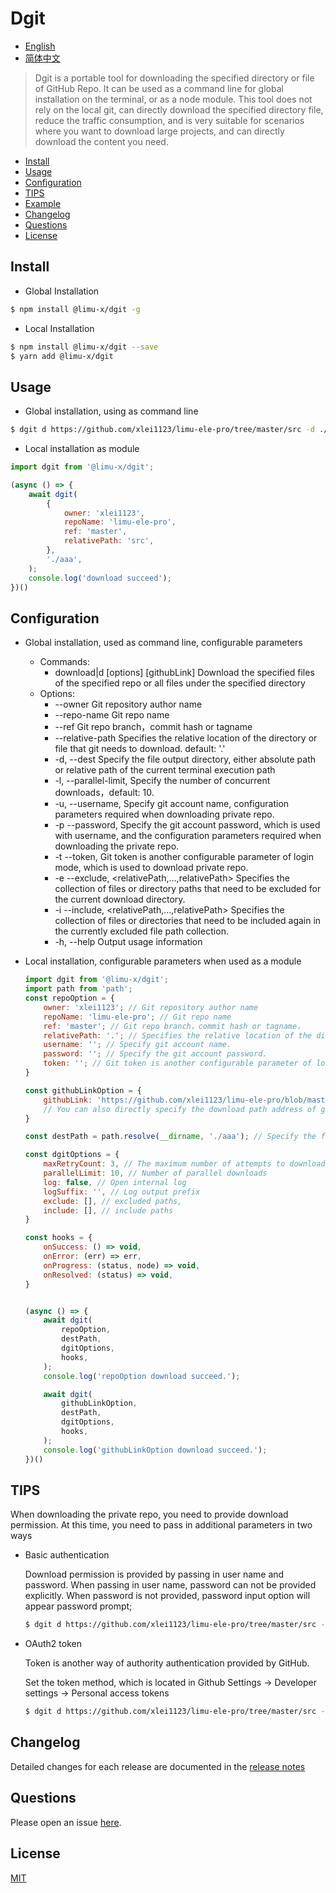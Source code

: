 # Dgit

<!-- [![NPM version][npm-image]][npm-url]
[![build status][travis-image]][travis-url]
[![Test coverage][codecov-image]][codecov-url]
[![Known Vulnerabilities][snyk-image]][snyk-url]
[![npm download][download-image]][download-url]

[npm-image]: https://img.shields.io/npm/v/:packageName.svg?style=flat-square
[npm-url]: https://npmjs.org/package/:packageName
[travis-image]: https://www.travis-ci.org/xlei1123/:packageName.svg
[travis-url]: https://travis-ci.org/xlei1123/:packageName
[codecov-image]: https://codecov.io/gh/xlei1123/:packageName/branch/master/graph/badge.svg
[codecov-url]: https://codecov.io/gh/xlei1123/:packageName
[snyk-image]: https://snyk.io/test/github/xlei1123/:packageName/badge.svg?targetFile=package.json
[snyk-url]: https://snyk.io/test/github/xlei1123/:packageName?targetFile=package.json
[download-image]: https://img.shields.io/npm/dm/:packageName.svg?style=flat-square
[download-url]: https://npmjs.org/package/:packageName -->

- [English](README.en_US.md)
- [简体中文](README.md)

> Dgit is a portable tool for downloading the specified directory or file of GitHub Repo. It can be used as a command line for global installation on the terminal, or as a node module. This tool does not rely on the local git, can directly download the specified directory file, reduce the traffic consumption, and is very suitable for scenarios where you want to download large projects, and can directly download the content you need.

- [Install](#install)
- [Usage](#usage)
- [Configuration](#configuration)
- [TIPS](#tips)
- [Example](#example)
- [Changelog](#changelog)
- [Questions](#questions)
- [License](#license)

## Install
+ Global Installation
```bash
$ npm install @limu-x/dgit -g
```
+ Local Installation
```bash
$ npm install @limu-x/dgit --save
$ yarn add @limu-x/dgit
```

## Usage
+ Global installation, using as command line
```bash
$ dgit d https://github.com/xlei1123/limu-ele-pro/tree/master/src -d ./abc
```

+ Local installation as module
```js
import dgit from '@limu-x/dgit';

(async () => {
    await dgit(
        {
            owner: 'xlei1123',
            repoName: 'limu-ele-pro',
            ref: 'master',
            relativePath: 'src',
        },
        './aaa',
    );
    console.log('download succeed');
})()
```


## Configuration
+ Global installation, used as command line, configurable parameters
     - Commands:
        * download|d [options] [githubLink]  Download the specified files of the specified repo or all files under the specified directory
    - Options:
        * --owner <ownerName>             Git repository author name
        * --repo-name <repoName>          Git repo name
        * --ref <refName>                 Git repo branch，commit hash or tagname
        * --relative-path <relativePath>  Specifies the relative location of the directory or file that git needs to download. default: '.'
        * -d, --dest <destPath>           Specify the file output directory, either absolute path or relative path of the current terminal execution path
        * -l, --parallel-limit, <number>  Specify the number of concurrent downloads，default: 10.
        * -u, --username, <username>      Specify git account name, configuration parameters required when downloading private repo.
        * -p --password, <password>       Specify the git account password, which is used with username, and the configuration parameters required when downloading the private repo.
        * -t --token, <token>             Git token is another configurable parameter of login mode, which is used to download private repo.
        * -e --exclude, <relativePath,...,relativePath>  Specifies the collection of files or directory paths that need to be excluded for the current download directory.
        * -i --include, <relativePath,...,relativePath>  Specifies the collection of files or directories that need to be included again in the currently excluded file path collection.
        * -h, --help                      Output usage information

+ Local installation, configurable parameters when used as a module   
    ```js
    import dgit from '@limu-x/dgit';
    import path from 'path';
    const repoOption = {
        owner: 'xlei1123'; // Git repository author name
        repoName: 'limu-ele-pro'; // Git repo name
        ref: 'master'; // Git repo branch，commit hash or tagname，
        relativePath: '.'; // Specifies the relative location of the directory or file that git needs to download
        username: ''; // Specify git account name.
        password: ''; // Specify the git account password.
        token: ''; // Git token is another configurable parameter of login mode.
    }

    const githubLinkOption = {
        githubLink: 'https://github.com/xlei1123/limu-ele-pro/blob/master/package.json',
        // You can also directly specify the download path address of gitHub
    }

    const destPath = path.resolve(__dirname, './aaa'); // Specify the file output directory

    const dgitOptions = {
        maxRetryCount: 3, // The maximum number of attempts to download again when the download fails due to network problems
        parallelLimit: 10, // Number of parallel downloads
        log: false, // Open internal log
        logSuffix: '', // Log output prefix
        exclude: [], // excluded paths,
        include: [], // include paths
    }

    const hooks = {
        onSuccess: () => void,
        onError: (err) => err,
        onProgress: (status, node) => void,
        onResolved: (status) => void,
    }


    (async () => {
        await dgit(
            repoOption,
            destPath,
            dgitOptions,
            hooks,
        );
        console.log('repoOption download succeed.');

        await dgit(
            githubLinkOption,
            destPath,
            dgitOptions,
            hooks,
        );
        console.log('githubLinkOption download succeed.');
    })()
    ``` 

## TIPS
When downloading the private repo, you need to provide download permission. At this time, you need to pass in additional parameters in two ways
+ Basic authentication 

    Download permission is provided by passing in user name and password. When passing in user name, password can not be provided explicitly. When password is not provided, password input option will appear password prompt;
    ```bash
    $ dgit d https://github.com/xlei1123/limu-ele-pro/tree/master/src -d ./abc -u xlei1123
    ```
+ OAuth2 token

    Token is another way of authority authentication provided by GitHub.

    Set the token method, which is located in Github Settings -> Developer settings -> Personal access tokens

    ```bash
    $ dgit d https://github.com/xlei1123/limu-ele-pro/tree/master/src -d ./abc -t OAUTH-TOKEN
    ```

## Changelog
Detailed changes for each release are documented in the [release notes](https://github.com/xlei1123/dgit/releases)

## Questions
Please open an issue [here](https://github.com/xlei1123/dgit/issues).

## License

[MIT](LICENSE)
